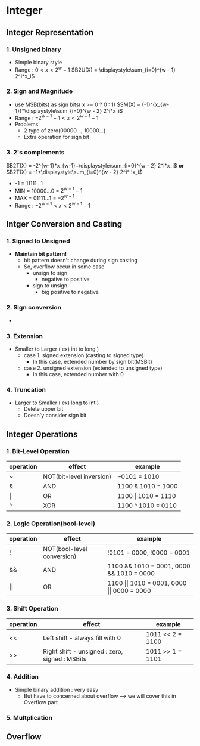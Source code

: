 Integer
=======
Integer Representation
----------------------
### 1. Unsigned binary
   - Simple binary style
   - Range : $0<x<2^{w}-1$
$B2U(X) = \displaystyle\sum_{i=0}^{w - 1} 2^i*x_i$
### 2. Sign and Magnitude
   - use MSB(bits) as sign bits( x >= 0 ? 0 : 1)
$SM(X) = (-1)^{x_{w-1}}*\displaystyle\sum_{i=0}^{w - 2} 2^i*x_i$ 
   - Range : $-2^{w-1}-1<x<2^{w-1}-1$
   - Problems
     - 2 type of zero(00000..., 10000...)
     - Extra operation for sign bit 
### 3. 2's complements
$B2T(X) = -2^{w-1}*x_{w-1}+\displaystyle\sum_{i=0}^{w - 2} 2^i*x_i$ **or** $B2T(X) = -1+\displaystyle\sum_{i=0}^{w - 2} 2^i* !x_i$
   - -1 = 11111...1
   - MIN = 10000...0 = $2^{w-1}-1$
   - MAX = 01111...1 = $-2^{w-1}$
   - Range : $-2^{w-1}<x<2^{w-1}-1$

Intger Conversion and Casting
-----------------------------
### 1. Signed to Unsigned
- **Maintain bit pattern!**
  - bit pattern doesn't change during sign casting
  - So, overflow occur in some case
    - unsign to sign
      - negative to positive
    - sign to unsign
      - big positive to negative
### 2. Sign conversion
- 
### 3. Extension
- Smaller to Larger ( ex) int to long )
  - case 1. signed extension (casting to signed type)
    - In this case, extended number by sign bit(MSBit)
  - case 2. unsigned extension (extended to unsigned type)
    - In this case, extended number with 0
### 4. Truncation
- Larger to Smaller ( ex) long to int )
  - Delete upper bit
  - Doesn'y consider sign bit


Integer Operations
------------------
### 1. Bit-Level Operation
| operation | effect                   | example             |
| --------- | ------------------------ | ------------------- |
| ~         | NOT(bit-level inversion) | ~0101 = 1010        |
| &         | AND                      | 1100 & 1010 = 1000  |
| \|        | OR                       | 1100 \| 1010 = 1110 |
| ^         | XOR                      | 1100 ^ 1010 = 0110  |
### 2. Logic Operation(bool-level)
| operation | effect                     | example                                      |
| --------- | -------------------------- | -------------------------------------------- |
| !         | NOT(bool-level conversion) | !0101 = 0000, !0000 = 0001                   |
| &&        | AND                        | 1100 && 1010 = 0001, 0000 && 1010 = 0000     |
| \|\|      | OR                         | 1100 \|\| 1010 = 0001, 0000 \|\| 0000 = 0000 |
### 3. Shift Operation
| operation | effect                                         | example          |
| --------- | ---------------------------------------------- | ---------------- |
| <<        | Left shift - always fill with 0                | 1011 << 2 = 1100 |
| >>        | Right shift - unsigned : zero, signed : MSBits | 1011 >> 1 = 1101 |
### 4. Addition
- Simple binary addition : very easy
  - But have to concerned about overflow --> we will cover this in Overflow part
### 5. Multplication

Overflow
--------